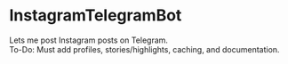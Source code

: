# InstagramTelegramBot
Lets me post Instagram posts on Telegram.  
To-Do: Must add profiles, stories/highlights, caching, and documentation.

